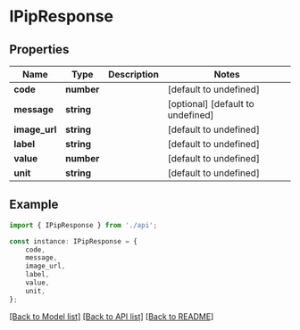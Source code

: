 # IPipResponse


## Properties

Name | Type | Description | Notes
------------ | ------------- | ------------- | -------------
**code** | **number** |  | [default to undefined]
**message** | **string** |  | [optional] [default to undefined]
**image_url** | **string** |  | [default to undefined]
**label** | **string** |  | [default to undefined]
**value** | **number** |  | [default to undefined]
**unit** | **string** |  | [default to undefined]

## Example

```typescript
import { IPipResponse } from './api';

const instance: IPipResponse = {
    code,
    message,
    image_url,
    label,
    value,
    unit,
};
```

[[Back to Model list]](../README.md#documentation-for-models) [[Back to API list]](../README.md#documentation-for-api-endpoints) [[Back to README]](../README.md)
